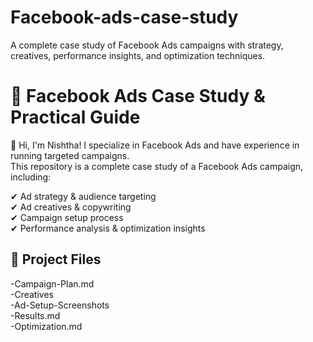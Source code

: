# Facebook-ads-case-study
A complete case study of Facebook Ads campaigns with strategy, creatives, performance insights, and optimization techniques.

# 🚀 Facebook Ads Case Study & Practical Guide  

👋 Hi, I'm Nishtha! I specialize in Facebook Ads and have experience in running targeted campaigns.  
This repository is a complete case study of a Facebook Ads campaign, including:  

✔ Ad strategy & audience targeting  
✔ Ad creatives & copywriting  
✔ Campaign setup process  
✔ Performance analysis & optimization insights  

## 📌 Project Files  
-Campaign-Plan.md<br>
-Creatives<Br>
-Ad-Setup-Screenshots<br>
-Results.md<Br>
-Optimization.md<br>
